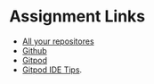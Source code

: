 # Assignment Links

* [All your repositores](https://github.com/settings/repositories)
* [Github](https://github.com)
* [Gitpod](https://gitpod.io)
* [Gitpod IDE Tips](https://www.gitpod.io/docs/ide/).
